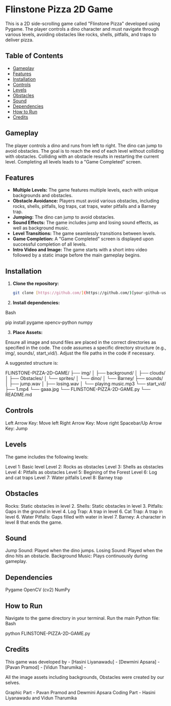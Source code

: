 # Flinstone Pizza 2D Game

This is a 2D side-scrolling game called "Flinstone Pizza" developed using Pygame. The player controls a dino character and must navigate through various levels, avoiding obstacles like rocks, shells, pitfalls, and traps to deliver pizza.

## Table of Contents

- [Gameplay](#gameplay)
- [Features](#features)
- [Installation](#installation)
- [Controls](#controls)
- [Levels](#levels)
- [Obstacles](#obstacles)
- [Sound](#sound)
- [Dependencies](#dependencies)
- [How to Run](#how-to-run)
- [Credits](#credits)

## Gameplay

The player controls a dino and runs from left to right. The dino can jump to avoid obstacles. The goal is to reach the end of each level without colliding with obstacles.  Colliding with an obstacle results in restarting the current level. Completing all levels leads to a "Game Completed" screen.

## Features

- **Multiple Levels:** The game features multiple levels, each with unique backgrounds and obstacles.
- **Obstacle Avoidance:** Players must avoid various obstacles, including rocks, shells, pitfalls, log traps, cat traps, water pitfalls and a Barney trap.
- **Jumping:** The dino can jump to avoid obstacles.
- **Sound Effects:**  The game includes jump and losing sound effects, as well as background music.
- **Level Transitions:**  The game seamlessly transitions between levels.
- **Game Completion:** A "Game Completed" screen is displayed upon successful completion of all levels.
- **Intro Video and Image:** The game starts with a short intro video followed by a static image before the main gameplay begins.

## Installation

1. **Clone the repository:**
   ```bash
   git clone [https://github.com/](https://github.com/)[your-github-username]/FLINSTONE-PIZZA-2D-GAME.git  # Replace with your repo URL

2. **Install dependencies:**

Bash

pip install pygame opencv-python numpy

3. **Place Assets:**

Ensure all image and sound files are placed in the correct directories as specified in the code.  The code assumes a specific directory structure (e.g., img/, sounds/, start_vid/).  Adjust the file paths in the code if necessary.

A suggested structure is:

FLINSTONE-PIZZA-2D-GAME/
├── img/
│   ├── background/
│   ├── clouds/
│   ├── Obstacles/
│   └── sprites/
│       └── dino/
│       └── Barney/
├── sounds/
│   ├── jump.wav
│   ├── losing.wav
│   └── playing music.mp3
└── start_vid/
    ├── 1.mp4
    └── gaaa.jpg
└── FLINSTONE-PIZZA-2D-GAME.py
└── README.md


## Controls

Left Arrow Key: Move left
Right Arrow Key: Move right
Spacebar/Up Arrow Key: Jump

## Levels

The game includes the following levels:

Level 1: Basic level
Level 2: Rocks as obstacles
Level 3: Shells as obstacles
Level 4: Pitfalls as obstacles
Level 5: Begining of the Forest
Level 6: Log and cat traps
Level 7: Water pitfalls
Level 8: Barney trap

## Obstacles

Rocks: Static obstacles in level 2.
Shells: Static obstacles in level 3.
Pitfalls: Gaps in the ground in level 4.
Log Trap: A trap in level 6.
Cat Trap: A trap in level 6.
Water Pitfalls: Gaps filled with water in level 7.
Barney: A character in level 8 that ends the game.

## Sound

Jump Sound: Played when the dino jumps.
Losing Sound: Played when the dino hits an obstacle.
Background Music: Plays continuously during gameplay.

## Dependencies

Pygame
OpenCV (cv2)
NumPy

## How to Run

Navigate to the game directory in your terminal.
Run the main Python file:
Bash

python FLINSTONE-PIZZA-2D-GAME.py

## Credits
This game was developed by - [Hasini Liyanawadu] - 
                             [Dewmini Apsara] -   
                             [Pavan Pramod] - 
                             [Vidun Tharumika] - 
                             
All the image assets including backgrounds, Obstacles were created by our selves.

Graphic Part - Pavan Pramod and Dewmini Apsara
Coding Part - Hasini Liyanawadu and Vidun Tharumika
